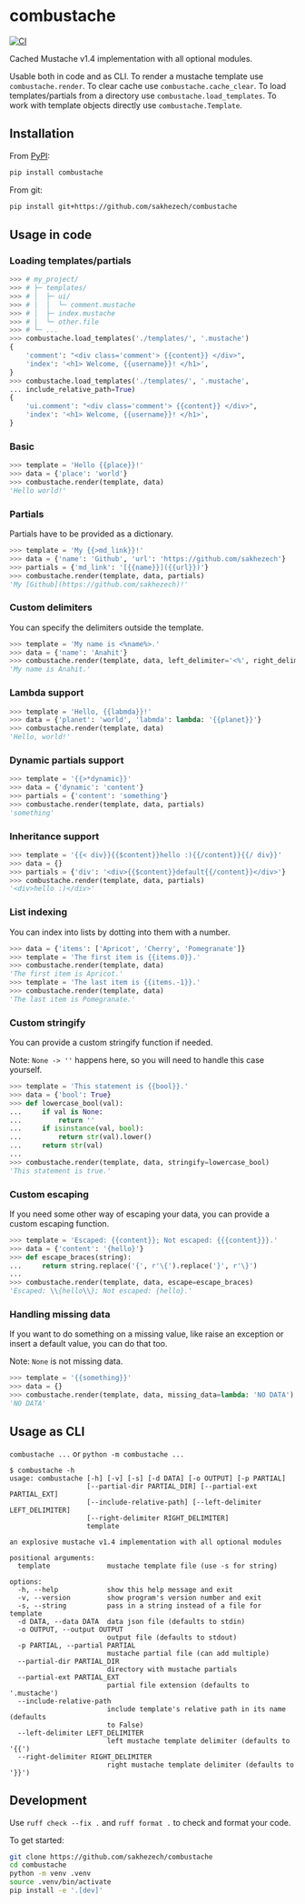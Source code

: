 # combustache

[![CI](https://github.com/sakhezech/combustache/actions/workflows/ci.yaml/badge.svg)](https://github.com/sakhezech/combustache/actions/workflows/ci.yaml)

Cached Mustache v1.4 implementation with all optional modules.

Usable both in code and as CLI.
To render a mustache template use `combustache.render`.
To clear cache use `combustache.cache_clear`.
To load templates/partials from a directory use `combustache.load_templates`.
To work with template objects directly use `combustache.Template`.

## Installation

From [PyPI](https://pypi.org/project/combustache/):

```sh
pip install combustache
```

From git:

```sh
pip install git+https://github.com/sakhezech/combustache
```

## Usage in code

### Loading templates/partials

```py
>>> # my_project/
>>> # ├─ templates/
>>> # │  ├─ ui/
>>> # │  │  └─ comment.mustache
>>> # │  ├─ index.mustache
>>> # │  └─ other.file
>>> # └─ ...
>>> combustache.load_templates('./templates/', '.mustache')
{
    'comment': "<div class='comment'> {{content}} </div>",
    'index': '<h1> Welcome, {{username}}! </h1>',
}
>>> combustache.load_templates('./templates/', '.mustache',
... include_relative_path=True)
{
    'ui.comment': "<div class='comment'> {{content}} </div>",
    'index': '<h1> Welcome, {{username}}! </h1>',
}
```

### Basic

```py
>>> template = 'Hello {{place}}!'
>>> data = {'place': 'world'}
>>> combustache.render(template, data)
'Hello world!'
```

### Partials

Partials have to be provided as a dictionary.

```py
>>> template = 'My {{>md_link}}!'
>>> data = {'name': 'Github', 'url': 'https://github.com/sakhezech'}
>>> partials = {'md_link': '[{{name}}]({{url}})'}
>>> combustache.render(template, data, partials)
'My [Github](https://github.com/sakhezech)!'
```

### Custom delimiters

You can specify the delimiters outside the template.

```py
>>> template = 'My name is <%name%>.'
>>> data = {'name': 'Anahit'}
>>> combustache.render(template, data, left_delimiter='<%', right_delimiter='%>')
'My name is Anahit.'
```

### Lambda support

```py
>>> template = 'Hello, {{labmda}}!'
>>> data = {'planet': 'world', 'labmda': lambda: '{{planet}}'}
>>> combustache.render(template, data)
'Hello, world!'
```

### Dynamic partials support

```py
>>> template = '{{>*dynamic}}'
>>> data = {'dynamic': 'content'}
>>> partials = {'content': 'something'}
>>> combustache.render(template, data, partials)
'something'
```

### Inheritance support

```py
>>> template = '{{< div}}{{$content}}hello :){{/content}}{{/ div}}'
>>> data = {}
>>> partials = {'div': '<div>{{$content}}default{{/content}}</div>'}
>>> combustache.render(template, data, partials)
'<div>hello :)</div>'
```

### List indexing

You can index into lists by dotting into them with a number.

```py
>>> data = {'items': ['Apricot', 'Cherry', 'Pomegranate']}
>>> template = 'The first item is {{items.0}}.'
>>> combustache.render(template, data)
'The first item is Apricot.'
>>> template = 'The last item is {{items.-1}}.'
>>> combustache.render(template, data)
'The last item is Pomegranate.'
```

### Custom stringify

You can provide a custom stringify function if needed.

Note: `None -> ''` happens here, so you will need to handle this case yourself.

```py
>>> template = 'This statement is {{bool}}.'
>>> data = {'bool': True}
>>> def lowercase_bool(val):
...     if val is None:
...         return ''
...     if isinstance(val, bool):
...         return str(val).lower()
...     return str(val)
...
>>> combustache.render(template, data, stringify=lowercase_bool)
'This statement is true.'
```

### Custom escaping

If you need some other way of escaping your data, you can provide a custom escaping function.

```py
>>> template = 'Escaped: {{content}}; Not escaped: {{{content}}}.'
>>> data = {'content': '{hello}'}
>>> def escape_braces(string):
...     return string.replace('{', r'\{').replace('}', r'\}')
...
>>> combustache.render(template, data, escape=escape_braces)
'Escaped: \\{hello\\}; Not escaped: {hello}.'
```

### Handling missing data

If you want to do something on a missing value, like raise an exception or insert a default value, you can do that too.

Note: `None` is not missing data.

```py
>>> template = '{{something}}'
>>> data = {}
>>> combustache.render(template, data, missing_data=lambda: 'NO DATA')
'NO DATA'
```

## Usage as CLI

`combustache ...` or `python -m combustache ...`

```console
$ combustache -h
usage: combustache [-h] [-v] [-s] [-d DATA] [-o OUTPUT] [-p PARTIAL]
                   [--partial-dir PARTIAL_DIR] [--partial-ext PARTIAL_EXT]
                   [--include-relative-path] [--left-delimiter LEFT_DELIMITER]
                   [--right-delimiter RIGHT_DELIMITER]
                   template

an explosive mustache v1.4 implementation with all optional modules

positional arguments:
  template              mustache template file (use -s for string)

options:
  -h, --help            show this help message and exit
  -v, --version         show program's version number and exit
  -s, --string          pass in a string instead of a file for template
  -d DATA, --data DATA  data json file (defaults to stdin)
  -o OUTPUT, --output OUTPUT
                        output file (defaults to stdout)
  -p PARTIAL, --partial PARTIAL
                        mustache partial file (can add multiple)
  --partial-dir PARTIAL_DIR
                        directory with mustache partials
  --partial-ext PARTIAL_EXT
                        partial file extension (defaults to '.mustache')
  --include-relative-path
                        include template's relative path in its name (defaults
                        to False)
  --left-delimiter LEFT_DELIMITER
                        left mustache template delimiter (defaults to '{{')
  --right-delimiter RIGHT_DELIMITER
                        right mustache template delimiter (defaults to '}}')
```

## Development

Use `ruff check --fix .` and `ruff format .` to check and format your code.

To get started:

```sh
git clone https://github.com/sakhezech/combustache
cd combustache
python -m venv .venv
source .venv/bin/activate
pip install -e '.[dev]'
```
